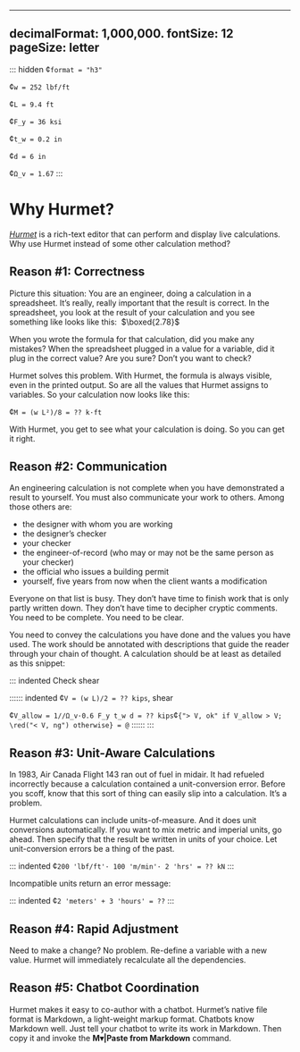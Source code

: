 ---------------
decimalFormat: 1,000,000.
fontSize: 12
pageSize: letter
---------------

::: hidden
¢` format = "h3" `

¢` w = 252 lbf/ft `

¢` L = 9.4 ft `

¢` F_y = 36 ksi `

¢` t_w = 0.2 in `

¢` d = 6 in `

¢` Ω_v = 1.67 `
:::

# Why Hurmet?

_[Hurmet](../index.html)_ is a rich-text editor that can perform and display live calculations.
Why use Hurmet instead of some other calculation method?

## Reason #1: Correctness

Picture this situation: You are an engineer, doing a calculation in a
spreadsheet. It’s really, really important that the result is correct. In the
spreadsheet, you look at the result of your calculation and you see something
like looks like this:  $\boxed{2.78}$

When you wrote the formula for that calculation, did you make any mistakes? When
the spreadsheet plugged in a value for a variable, did it plug in the correct
value? Are you sure? Don’t you want to check?

Hurmet solves this problem. With Hurmet, the formula is always visible, even in
the printed output. So are all the values that Hurmet assigns to variables. So
your calculation now looks like this:

¢` M = (w L²)/8 = ?? k·ft `

With Hurmet, you get to see what your calculation is doing. So you can get it
right.

## Reason #2: Communication

An engineering calculation is not complete when you have demonstrated a result
to yourself. You must also communicate your work to others. Among those others are:
*   the designer with whom you are working
*   the designer’s checker
*   your checker
*   the engineer-of-record (who may or may not be the same person as your checker)
*   the official who issues a building permit
*   yourself, five years from now when the client wants a modification

Everyone on that list is busy. They don’t have time to finish work that is only
partly written down. They don’t have time to decipher cryptic comments. You
need to be complete. You need to be clear.

You need to convey the calculations you have done and the values you have used.
The work should be annotated with descriptions that guide the reader through
your chain of thought. A calculation should be at least as detailed as this
snippet:

::: indented
Check shear

:::::: indented
¢` V = (w L)/2 = ?? kips `, shear

¢` V_allow = 1//Ω_v·0.6 F_y t_w d = ?? kips `¢` {"> V, ok" if V_allow > V;
\red("< V, ng") otherwise} = @ `
::::::
:::

## Reason #3: Unit-Aware Calculations

In 1983, Air Canada Flight 143 ran out of fuel in midair. It had refueled
incorrectly because a calculation contained a unit-conversion error. Before you
scoff, know that this sort of thing can easily slip into a calculation. It’s a
problem.

Hurmet calculations can include units-of-measure. And it does unit conversions
automatically. If you want to mix metric and imperial units, go ahead. Then
specify that the result be written in units of your choice.  Let
unit-conversion errors be a thing of the past.

::: indented
¢` 200 'lbf/ft'· 100 'm/min'· 2 'hrs' = ?? kN `
:::

Incompatible units return an error message: 

::: indented
¢` 2 'meters' + 3 'hours' = ?? `
:::

## Reason #4: Rapid Adjustment

Need to make a change? No problem. Re-define a variable with a new value. Hurmet
will immediately recalculate all the dependencies.

## Reason #5: Chatbot Coordination

Hurmet makes it easy to co-author with a chatbot. Hurmet’s native file format is
Markdown, a light-weight markup format. Chatbots know Markdown well. Just tell
your chatbot to write its work in Markdown. Then copy it and invoke the
**M▾|Paste from Markdown** command.
